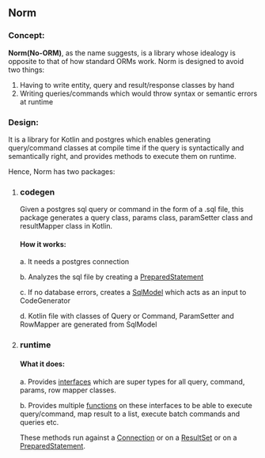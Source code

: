 ## Norm 

### Concept:

**Norm(No-ORM)**, as the name suggests, is a library whose idealogy is opposite to that of how standard ORMs work. Norm is designed to avoid two things:
1. Having to write entity, query and result/response classes by hand 
2. Writing queries/commands which would throw syntax or semantic errors at runtime


### Design:

It is a library for Kotlin and postgres which enables generating query/command classes at compile time if the query is syntactically and semantically right, and provides methods to execute them on runtime. 

Hence, Norm has two packages:

1. ### **codegen**
    Given a postgres sql query or command in the form of a .sql file, this package generates a query class, params class, paramSetter class and resultMapper class in Kotlin. 

    #### How it works:
    
    a. It needs a postgres connection 
    
    b. Analyzes the sql file by creating a [PreparedStatement](https://docs.oracle.com/javase/7/docs/api/java/sql/PreparedStatement.html)
    
    c. If no database errors, creates a [SqlModel](https://github.com/medly/norm/blob/master/codegen/src/main/kotlin/norm/SqlAnalyzer.kt) which acts as an input to CodeGenerator
    
    d. Kotlin file with classes of Query or Command, ParamSetter and RowMapper are generated from SqlModel
     

2. ### **runtime**

    #### What it does:
    
    a. Provides [interfaces](https://github.com/medly/norm/blob/master/runtime/src/main/kotlin/norm/TypedSqlExtensions.kt) which are super types for all query, command, params, row mapper classes.
    
    b. Provides multiple [functions](https://github.com/medly/norm/blob/master/runtime/src/main/kotlin/norm/SqlExtensions.kt) on these interfaces to be able to execute query/command, map result to a list, execute batch commands and queries etc.
     
    These methods run against a [Connection](https://docs.oracle.com/javase/7/docs/api/java/sql/Connection.html) or on a [ResultSet](https://docs.oracle.com/javase/7/docs/api/java/sql/ResultSet.html) or on a [PreparedStatement](https://docs.oracle.com/javase/7/docs/api/java/sql/PreparedStatement.html).

